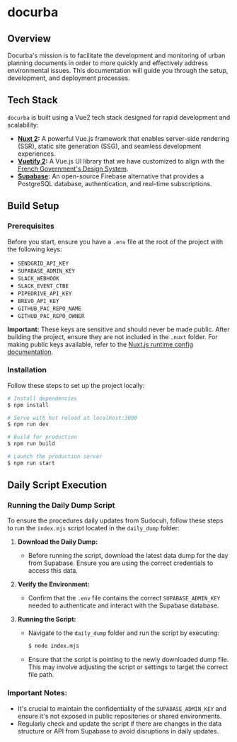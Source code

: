 # docurba

## Overview

Docurba's mission is to facilitate the development and monitoring of urban planning documents in order to more quickly and effectively address environmental issues. This documentation will guide you through the setup, development, and deployment processes.

## Tech Stack

`docurba` is built using a Vue2 tech stack designed for rapid development and scalability:

- **[Nuxt 2](https://v2.nuxt.com/):** A powerful Vue.js framework that enables server-side rendering (SSR), static site generation (SSG), and seamless development experiences.
- **[Vuetify 2](https://vuetifyjs.com/en/):** A Vue.js UI library that we have customized to align with the [French Government's Design System](https://www.systeme-de-design.gouv.fr/).
- **[Supabase](https://supabase.com/docs):** An open-source Firebase alternative that provides a PostgreSQL database, authentication, and real-time subscriptions.

## Build Setup

### Prerequisites

Before you start, ensure you have a `.env` file at the root of the project with the following keys:

- `SENDGRID_API_KEY`
- `SUPABASE_ADMIN_KEY`
- `SLACK_WEBHOOK`
- `SLACK_EVENT_CTBE`
- `PIPEDRIVE_API_KEY`
- `BREVO_API_KEY`
- `GITHUB_PAC_REPO_NAME`
- `GITHUB_PAC_REPO_OWNER`

**Important:** These keys are sensitive and should never be made public. After building the project, ensure they are not included in the `.nuxt` folder. For making public keys available, refer to the [Nuxt.js runtime config documentation](https://nuxtjs.org/tutorials/moving-from-nuxtjs-dotenv-to-runtime-config/#introducing-the-nuxt-runtime-config).

### Installation

Follow these steps to set up the project locally:

```bash
# Install dependencies
$ npm install

# Serve with hot reload at localhost:3000
$ npm run dev

# Build for production
$ npm run build

# Launch the production server
$ npm run start
```

## Daily Script Execution

### Running the Daily Dump Script

To ensure the procedures daily updates from Sudocuh, follow these steps to run the `index.mjs` script located in the `daily_dump` folder:

1. **Download the Daily Dump:**
   - Before running the script, download the latest data dump for the day from Supabase. Ensure you are using the correct credentials to access this data.

2. **Verify the Environment:**
   - Confirm that the `.env` file contains the correct `SUPABASE_ADMIN_KEY` needed to authenticate and interact with the Supabase database.

3. **Running the Script:**
   - Navigate to the `daily_dump` folder and run the script by executing:
     ```bash
     $ node index.mjs
     ```
   - Ensure that the script is pointing to the newly downloaded dump file. This may involve adjusting the script or settings to target the correct file path.

### Important Notes:
- It's crucial to maintain the confidentiality of the `SUPABASE_ADMIN_KEY` and ensure it's not exposed in public repositories or shared environments.
- Regularly check and update the script if there are changes in the data structure or API from Supabase to avoid disruptions in daily updates.
